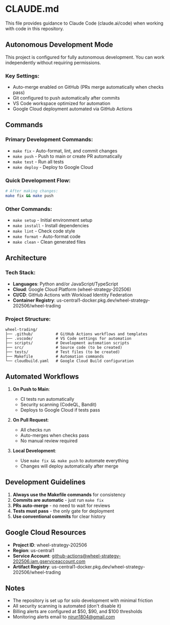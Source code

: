 # CLAUDE.md

This file provides guidance to Claude Code (claude.ai/code) when working with code in this repository.

## Autonomous Development Mode

This project is configured for fully autonomous development. You can work independently without requiring permissions.

### Key Settings:
- Auto-merge enabled on GitHub (PRs merge automatically when checks pass)
- Git configured to push automatically after commits
- VS Code workspace optimized for automation
- Google Cloud deployment automated via GitHub Actions

## Commands

### Primary Development Commands:
- `make fix` - Auto-format, lint, and commit changes
- `make push` - Push to main or create PR automatically
- `make test` - Run all tests
- `make deploy` - Deploy to Google Cloud

### Quick Development Flow:
```bash
# After making changes:
make fix && make push
```

### Other Commands:
- `make setup` - Initial environment setup
- `make install` - Install dependencies
- `make lint` - Check code style
- `make format` - Auto-format code
- `make clean` - Clean generated files

## Architecture

### Tech Stack:
- **Languages**: Python and/or JavaScript/TypeScript
- **Cloud**: Google Cloud Platform (wheel-strategy-202506)
- **CI/CD**: GitHub Actions with Workload Identity Federation
- **Container Registry**: us-central1-docker.pkg.dev/wheel-strategy-202506/wheel-trading

### Project Structure:
```
wheel-trading/
├── .github/          # GitHub Actions workflows and templates
├── .vscode/          # VS Code settings for automation
├── scripts/          # Development automation scripts
├── src/              # Source code (to be created)
├── tests/            # Test files (to be created)
├── Makefile          # Automation commands
└── cloudbuild.yaml   # Google Cloud Build configuration
```

## Automated Workflows

1. **On Push to Main**:
   - CI tests run automatically
   - Security scanning (CodeQL, Bandit)
   - Deploys to Google Cloud if tests pass

2. **On Pull Request**:
   - All checks run
   - Auto-merges when checks pass
   - No manual review required

3. **Local Development**:
   - Use `make fix && make push` to automate everything
   - Changes will deploy automatically after merge

## Development Guidelines

1. **Always use the Makefile commands** for consistency
2. **Commits are automatic** - just run `make fix`
3. **PRs auto-merge** - no need to wait for reviews
4. **Tests must pass** - the only gate for deployment
5. **Use conventional commits** for clear history

## Google Cloud Resources

- **Project ID**: wheel-strategy-202506
- **Region**: us-central1
- **Service Account**: github-actions@wheel-strategy-202506.iam.gserviceaccount.com
- **Artifact Registry**: us-central1-docker.pkg.dev/wheel-strategy-202506/wheel-trading

## Notes

- The repository is set up for solo development with minimal friction
- All security scanning is automated (don't disable it)
- Billing alerts are configured at $50, $90, and $100 thresholds
- Monitoring alerts email to njrun1804@gmail.com